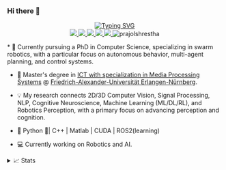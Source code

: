 ### Hi there 👋


<p align="center">
<a href="https://github.com/prajolshrestha">
    <img src="https://readme-typing-svg.demolab.com?font=Georgia&size=18&duration=2500&pause=100&multiline=true&width=550&height=120&lines=PRAJOL+SHRESTHA+%7C+Research+Engineer;Computer+Vision+%7C+Medical+Image+Processing;Machine+Learning+%7C+Deep+Learning+%7C+Cognitive+Neuroscience;Multimodel+Signal+Processing+%7C+Image+and+Video+Compression" alt="Typing SVG" />
</a>

<br>
<a href="https://www.linkedin.com/in/prajolshresthaa/">
    <img src="https://img.shields.io/badge/-Linkedin-blue?style=flat-square&logo=linkedin">
</a>
<a href="mailto:prajolstha9@gmail.com">
    <img src="https://img.shields.io/badge/-Email-red?style=flat-square&logo=gmail&logoColor=white">
</a>
<a href="https://pypi.org/user/prajolshrestha/">
    <img src="https://img.shields.io/badge/PyPi-blue?style=flat-square&logo=pypi&logoColor=white">
</a>    
<a href="https://prajolshrestha.github.io/">
    <img src="https://img.shields.io/badge/Website-green?style=flat-square&logo=pypi&logoColor=white">
</a>   
<a href="https://huggingface.co/prajolshrestha/">
    <img src="https://img.shields.io/badge/HuggingFace-yellow?style=flat-square&logo=pypi&logoColor=white">
</a>   
<a align="left"> <img src="https://komarev.com/ghpvc/?username=prajolshrestha&label=Profile%20views&color=0e75b6&style=flat" alt="prajolshrestha" /> </a>

</br>
</p>
* 📖 Currently pursuing a PhD in Computer Science, specializing in swarm robotics, with a particular focus on autonomous behavior, multi-agent planning, and control systems.

* 📖 Master's degree in [ICT with specialization in Media Processing Systems](https://www.iuk.studium.fau.de/studierende/studienablauf-master/) @ [Friedrich-Alexander-Universität Erlangen-Nürnberg](https://www.iuk.studium.fau.eu/). 

* 💡 My research connects 2D/3D Computer Vision, Signal Processing, NLP, Cognitive Neuroscience, Machine Learning (ML/DL/RL), and Robotics Perception, with a primary focus on advancing perception and cognition.

* 📖 Python 🐍| C++ | Matlab | CUDA | ROS2(learning)

* 💻 Currently working on Robotics and AI.



<details>
<summary>📈 Stats</summary>
<br>
My Github Stats

![](http://github-profile-summary-cards.vercel.app/api/cards/profile-details?username=prajolshrestha&theme=dracula) 

![](http://github-profile-summary-cards.vercel.app/api/cards/repos-per-language?username=prajolshrestha&theme=dracula) 
![](http://github-profile-summary-cards.vercel.app/api/cards/most-commit-language?username=prajolshrestha&theme=dracula)


<br>
Currently Coding & Listening to:

[![spotify-github-profile](https://spotify-github-profile.vercel.app/api/view?uid=31rqpwjrf2llmeuvvhoytdw6safe&cover_image=true&theme=novatorem&show_offline=true&background_color=121212&interchange=false&bar_color=53b14f&bar_color_cover=false)](https://spotify-github-profile.vercel.app/api/view?uid=31rqpwjrf2llmeuvvhoytdw6safe&redirect=true)
</details>
